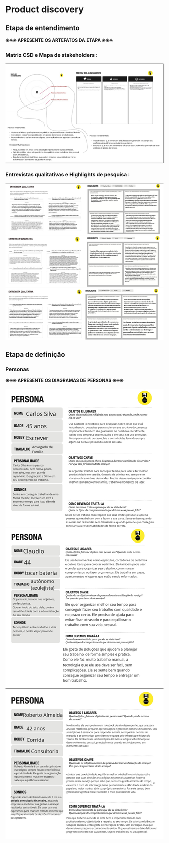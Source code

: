 # Product discovery

## Etapa de entendimento

**✳️✳️✳️ APRESENTE OS ARTEFATOS DA ETAPA  ✳️✳️✳️**

 ### Matriz CSD e Mapa de stakeholders :
 ![alt text](<images/MatrizCSD-MapaStakeholders.png>)

### Entrevistas qualitativas e Highlights de pesquisa :
![alt text](<images/EntrevistaQualitativa-Highlight1.png>)
![alt text](<images/EntrevistaQualitativa-Highlight2.png>)
![alt text](<images/EntrevistaQualitativa-Highlight3.png>)


## Etapa de definição

### Personas

**✳️✳️✳️ APRESENTE OS DIAGRAMAS DE PERSONAS ✳️✳️✳️**

![alt text](<images/Persona1.png>)
![alt text](<images/Persona2.png>)
![alt text](<images/Persona3.png>)

